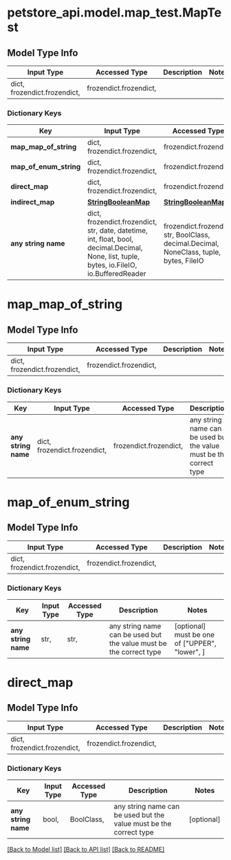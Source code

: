 # petstore_api.model.map_test.MapTest

## Model Type Info
Input Type | Accessed Type | Description | Notes
------------ | ------------- | ------------- | -------------
dict, frozendict.frozendict,  | frozendict.frozendict,  |  | 

### Dictionary Keys
Key | Input Type | Accessed Type | Description | Notes
------------ | ------------- | ------------- | ------------- | -------------
**map_map_of_string** | dict, frozendict.frozendict,  | frozendict.frozendict,  |  | [optional] 
**map_of_enum_string** | dict, frozendict.frozendict,  | frozendict.frozendict,  |  | [optional] 
**direct_map** | dict, frozendict.frozendict,  | frozendict.frozendict,  |  | [optional] 
**indirect_map** | [**StringBooleanMap**](StringBooleanMap.md) | [**StringBooleanMap**](StringBooleanMap.md) |  | [optional] 
**any string name** | dict, frozendict.frozendict, str, date, datetime, int, float, bool, decimal.Decimal, None, list, tuple, bytes, io.FileIO, io.BufferedReader | frozendict.frozendict, str, BoolClass, decimal.Decimal, NoneClass, tuple, bytes, FileIO | any string name can be used but the value must be the correct type | [optional]

# map_map_of_string

## Model Type Info
Input Type | Accessed Type | Description | Notes
------------ | ------------- | ------------- | -------------
dict, frozendict.frozendict,  | frozendict.frozendict,  |  | 

### Dictionary Keys
Key | Input Type | Accessed Type | Description | Notes
------------ | ------------- | ------------- | ------------- | -------------
**any string name** | dict, frozendict.frozendict,  | frozendict.frozendict,  | any string name can be used but the value must be the correct type | [optional] 

# map_of_enum_string

## Model Type Info
Input Type | Accessed Type | Description | Notes
------------ | ------------- | ------------- | -------------
dict, frozendict.frozendict,  | frozendict.frozendict,  |  | 

### Dictionary Keys
Key | Input Type | Accessed Type | Description | Notes
------------ | ------------- | ------------- | ------------- | -------------
**any string name** | str,  | str,  | any string name can be used but the value must be the correct type | [optional] must be one of ["UPPER", "lower", ] 

# direct_map

## Model Type Info
Input Type | Accessed Type | Description | Notes
------------ | ------------- | ------------- | -------------
dict, frozendict.frozendict,  | frozendict.frozendict,  |  | 

### Dictionary Keys
Key | Input Type | Accessed Type | Description | Notes
------------ | ------------- | ------------- | ------------- | -------------
**any string name** | bool,  | BoolClass,  | any string name can be used but the value must be the correct type | [optional] 

[[Back to Model list]](../../README.md#documentation-for-models) [[Back to API list]](../../README.md#documentation-for-api-endpoints) [[Back to README]](../../README.md)

